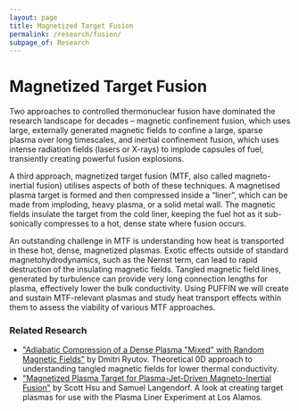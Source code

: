 ```yaml
---
layout: page
title: Magnetized Target Fusion
permalink: /research/fusion/
subpage_of: Research
---
```


# Magnetized Target Fusion

Two approaches to controlled thermonuclear fusion have dominated the research landscape for decades – magnetic confinement fusion, which uses large, externally generated magnetic fields to confine a large, sparse plasma over long timescales, and inertial confinement fusion, which uses intense radiation fields (lasers or X-rays) to implode capsules of fuel, transiently creating powerful fusion explosions.

A third approach, magnetized target fusion (MTF, also called magneto-inertial fusion) utilises aspects of both of these techniques. A magnetised plasma target is formed and then compressed inside a “liner”, which can be made from imploding, heavy plasma, or a solid metal wall. The magnetic fields insulate the target from the cold liner, keeping the fuel hot as it sub-sonically compresses to a hot, dense state where fusion occurs.

An outstanding challenge in MTF is understanding how heat is transported in these hot, dense, magnetized plasmas. Exotic effects outside of standard magnetohydrodynamics, such as the Nernst term, can lead to rapid destruction of the insulating magnetic fields. Tangled magnetic field lines, generated by turbulence can provide very long connection lengths for plasma, effectively lower the bulk conductivity. Using PUFFIN we will create and sustain MTF-relevant plasmas and study heat transport effects within them to assess the viability of various MTF approaches.

### Related Research
- ["Adiabatic Compression of a Dense Plasma "Mixed" with Random Magnetic Fields"](https://www.tandfonline.com/doi/abs/10.13182/FST09-A9252) by Dmitri Ryutov. Theoretical 0D approach to understanding tangled magnetic fields for lower thermal conductivity.
- ["Magnetized Plasma Target for Plasma-Jet-Driven Magneto-Inertial Fusion"](https://link.springer.com/article/10.1007/s10894-018-0168-z) by Scott Hsu and Samuel Langendorf. A look at creating target plasmas for use with the Plasma Liner Experiment at Los Alamos.
